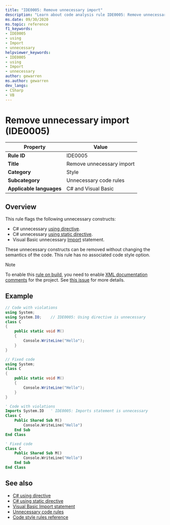 ```yaml
---
title: "IDE0005: Remove unnecessary import"
description: "Learn about code analysis rule IDE0005: Remove unnecessary import"
ms.date: 09/30/2020
ms.topic: reference
f1_keywords:
- IDE0005
- using
- Import
- unnecessary
helpviewer_keywords:
- IDE0005
- using
- Import
- unnecessary
author: gewarren
ms.author: gewarren
dev_langs:
- CSharp
- VB
---
```

# Remove unnecessary import (IDE0005)

|Property|Value|
|-|-|
| **Rule ID** | IDE0005 |
| **Title** | Remove unnecessary import |
| **Category** | Style |
| **Subcategory** | Unnecessary code rules |
| **Applicable languages** | C# and Visual Basic |

## Overview

This rule flags the following unnecessary constructs:

- C# unnecessary [using directive](../../../csharp/language-reference/keywords/using-directive.md).
- C# unnecessary [using static directive](../../../csharp/language-reference/keywords/using-static.md).
- Visual Basic unnecessary [Import](../../../visual-basic/language-reference/statements/imports-statement-net-namespace-and-type) statement.

 These unnecessary constructs can be removed without changing the semantics of the code. This rule has no associated code style option.

> [!NOTE]
> To enable this [rule on build](../overview.md#code-style-analysis), you need to enable [XML documentation comments](../../../csharp/codedoc.md) for the project. See [this issue](https://github.com/dotnet/roslyn/issues/41640) for more details.

## Example

```csharp
// Code with violations
using System;
using System.IO;    // IDE0005: Using directive is unnecessary
class C
{
    public static void M()
    {
        Console.WriteLine("Hello");
    }
}

// Fixed code
using System;
class C
{
    public static void M()
    {
        Console.WriteLine("Hello");
    }
}
```

```vb
' Code with violations
Imports System.IO   ' IDE0005: Imports statement is unnecessary
Class C
    Public Shared Sub M()
        Console.WriteLine("Hello")
    End Sub
End Class

' Fixed code
Class C
    Public Shared Sub M()
        Console.WriteLine("Hello")
    End Sub
End Class
```

## See also

- [C# using directive](../../../csharp/language-reference/keywords/using-directive.md)
- [C# using static directive](../../../csharp/language-reference/keywords/using-static.md)
- [Visual Basic Import statement](../../../visual-basic/language-reference/statements/imports-statement-net-namespace-and-type)
- [Unnecessary code rules](unnecessary-code-rules.md)
- [Code style rules reference](index.md)
